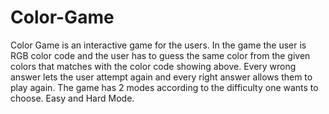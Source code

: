 # Color-Game
Color Game is an interactive game for the users. In the game the user is RGB color code and the user has to guess the same color from the given colors that matches with the color code showing above. Every wrong answer lets the user attempt again and every right answer allows them to play again. The game has 2 modes according to the difficulty one wants to choose. Easy and Hard Mode.
